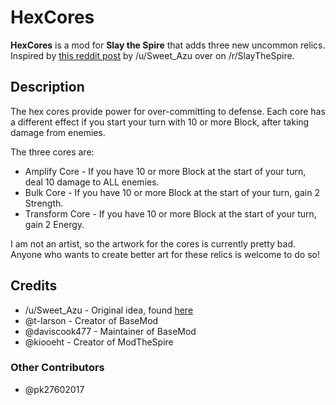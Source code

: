 # HexCores #
**HexCores** is a mod for **Slay the Spire** that adds three new uncommon relics. Inspired by [this reddit post](https://www.reddit.com/r/slaythespire/comments/7uika3/relic_conceptideas_hexagonal_cores/) by /u/Sweet_Azu over on /r/SlayTheSpire.

## Description ##

The hex cores provide power for over-committing to defense. Each core has a different effect if you start your turn with 10 or more Block, after taking damage from enemies.

The three cores are:

* Amplify Core - If you have 10 or more Block at the start of your turn, deal 10 damage to ALL enemies.
* Bulk Core - If you have 10 or more Block at the start of your turn, gain 2 Strength.
* Transform Core - If you have 10 or more Block at the start of your turn, gain 2 Energy.

I am not an artist, so the artwork for the cores is currently pretty bad. Anyone who wants to create better art for these relics is welcome to do so!

## Credits ##
* /u/Sweet_Azu - Original idea, found [here](https://www.reddit.com/r/slaythespire/comments/7uika3/relic_conceptideas_hexagonal_cores/)
* @t-larson - Creator of BaseMod
* @daviscook477 - Maintainer of BaseMod
* @kiooeht - Creator of ModTheSpire

### Other Contributors ###

* @pk27602017